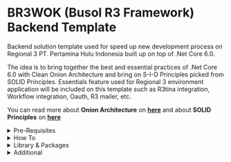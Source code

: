 # BR3WOK (Busol R3 Framework) Backend Template
Backend solution template used for speed up new development process on Regional 3 PT. Pertamina Hulu Indonesia built up on top of .Net Core 6.0.

The idea is to bring together the best and essential practices of .Net Core 6.0 with Clean Onion Architecture and bring on S-I-D Principles picked from SOLID Principles. Essentials feature used for Regional 3 environment application will be included on this template such as R3tina integration, Workflow integration, Oauth, R3 mailer, etc.

You can read more about **Onion Architecture** on **[here](https://medium.com/expedia-group-tech/onion-architecture-deed8a554423)** and about **SOLID Principles** on **[here](https://www.digitalocean.com/community/conceptual-articles/s-o-l-i-d-the-first-five-principles-of-object-oriented-design)**

<details><summary>Pre-Requisites</summary>

- Visual Studio 2022, **or** Visual Studio Code
- [.Net Core 6 SDK](https://dotnet.microsoft.com/en-us/download/dotnet/6.0) (included if you install Visual Studio 2022)
- dotnet ef tools ([install instructions](http://10.18.0.57:8081/region3/r3application_template/r3backend_template_netcore6/-/blob/main/README.md#install-dotnet-ef-tools))
- if something error, try ([this link first](https://stackoverflow.com/questions/73247933/how-to-fix-no-net-sdks-were-found-error-vscode)) 
</details>

<details><summary>How To</summary>
<details><summary>New Development</summary>

1. Open Visual Studio.
2. Create New Project.
3. Search **class library** (personal preferences. Smallest project, quick initialization). Click Class Library, then click Next.
4. Leave **Project Name** as default but change the **Location** and **Solution name** to proper location and name.
5. Choose .Net 6.0.
6. Click Create and wait until VS Solution generated.
7. Right click on **ClassLibrary1** project and click Remove.
8. Go to File Explorer. Open R3 Framework Backend Template and copy all folder inside src folder.
9. Paste copied R3 Framework Backend Template to new project folder.
10. Back to Visual Studio.
11. Right click on Solution Name, then click **Add** then **Existing Project**.
12. Go to new project folder, and click Core Folder.
13. Double click ```Core.csproj``` file.
14. Do step 11 to 13 again for ```Data```, ```Domain```, ```Infrastructure```, and ```WebApi```.

    > Please add the project with correct order.    
    > Core --> Data --> Domain --> Infrastructure --> WebApi

15. Open ```Program.cs``` on **WebApi** Project.
16. Change all the ```[Application Name]``` value with correct name.
17. Right click on ```WebApi``` Project and click ```Set as Startup Project```
18. Run the project
</details>


<details><summary>Import Existing Table</summary>

1. Open project solution on Visual Studio 2022
2. Tools > NuGet Package Manager > Package Manager Console
3. paste this into the console
```
scaffold-dbcontext 'Server=phmsqldev01.pertamina.com\DEVSQL01;Database=ICTAssetMgmt;User Id=ictassetusr;Password=!ctAsset;TrustServerCertificate=True;' -Provider Microsoft.EntityFrameworkCore.SqlServer -OutputDir test -schema dbo
```
4. makesure before running these script, you can clean and rebuild your solution
5. you can apply changes to db connection string, ef core provider, what to scaffold(entire schema or specific table/view) and output directory
6. put model output from schema (ex: BusProcess.cs, Organization.cs, WorkLoad.cs) into Core > Models > Entities > Tables / Views
7. create Interface Repository that inhert IBaseRepository per generated model
8. implement that interface in Data > Repositories > Tables / Views
9. create orm per table config in Data > EntityConfigs > Table / Views, contents can be copied from generated context on OnModelCreating method
10. move DBSet statement from generated application context to Data > ApplicationContext.cs
11. assign Interface of Repository into Core > IUnitOfWork.cs and then implement that in Data > UnitOfWork.cs
12. you can proceed to Development Flow

</details>

<details><summary>Create New Table</summary>

1. Open Visual Studio.
2. dotnet ef migrations add [MigrationName] -c ApplicationContext -p src\Data -s src\WebApi
3. dotnet ef database update -c ApplicationContext -p src\Data -s src\WebApi
4. to be continue...
</details>

<details><summary>Development Flow</summary>

1. After you finished Import Existing Table (because we use database first method), you can focus on business process on Domain Project
2. first you can observe these 2 subfolder Domain > Example and Domain > R3Example as an example
3. each of these subfolder consist of 3 elements(interface, dto and service/implementation)
4. interface: define your business needs using interface
5. dto: output data for your api based on frontend requirement
6. you can utilize AutoMapper to convert db Model <-> dto Model and vice versa, have a look at Domain > AutoMapProfile.cs
7. service: implementation of your business process here
8. after you finished the services in Domain Project, you can either create unit test for that service or you can create new api endpoint that will consume your newly created service
9. we highly recommend that you create unit test first before creating new api endpoint
10. when creating new api endpoint(controller), you must register your newly created service at \src\Infrastructure\AppServiceSetup.cs.
11. after that, you can call that service using dependency injection method, see \src\WebApi\Controllers\_Example\ExampleTableController.cs for pattern example.
9. don't forget to log your backend activity specifically when handling errors ;)
10. happy coding :)
</details>
</details>

<details><summary>Library & Packages</summary>

R3 Framework Backend Template have dependencies to some library packages.

|Packages|Link|Description|
|--------|------|----|
|AutoMapper|https://automapper.org/|Auto map property from database models to view models|
|ExcelDataReader|https://github.com/ExcelDataReader/ExcelDataReader|For read excel files|
|EF Core|https://learn.microsoft.com/en-us/ef/core/|ORM - Object Relational Mapper|
|FluentResults|https://github.com/altmann/FluentResults|Custom return response|
|Hangfire|https://www.hangfire.io/|For background jobs automation (replacing windows service)|
|NUnit|https://docs.nunit.org/index.html|Unit Test for .Net Core|
|Serilog|https://serilog.net/|Logging library|
|Swagger|https://swagger.io/|API Documentation|
</details>

<details><summary>Additional</summary>

### Install dotnet ef tools
1. Open Visual Studio 2022
2. Open Package Manager Console
3. Install dotnet ef tools
   ```
   dotnet tool install --global dotnet-ef
   ```
4. For more reference, you can check here: https://learn.microsoft.com/en-us/ef/core/managing-schemas/scaffolding/?tabs=vs
</details>

